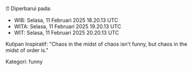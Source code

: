 ⏰ Diperbarui pada:
- WIB: Selasa, 11 Februari 2025 18.20.13 UTC
- WITA: Selasa, 11 Februari 2025 19.20.13 UTC
- WIT: Selasa, 11 Februari 2025 20.20.13 UTC

Kutipan Inspiratif:
"Chaos in the midst of chaos isn't funny, but chaos in the midst of order is."


Kategori: funny

